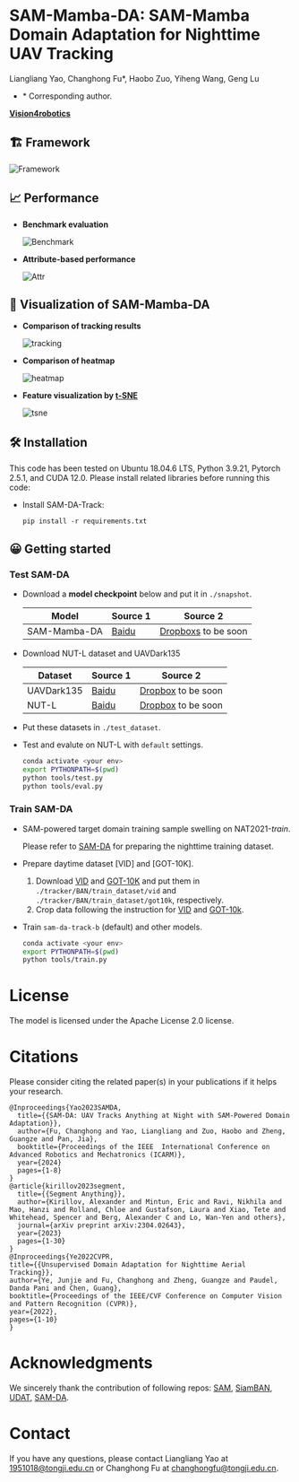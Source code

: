 # SAM-Mamba-DA: SAM-Mamba Domain Adaptation for Nighttime UAV Tracking


Liangliang Yao, Changhong Fu*, Haobo Zuo,  Yiheng Wang, Geng Lu

* \* Corresponding author. 

**[Vision4robotics](https://vision4robotics.github.io/)**


## 🏗️ Framework
![Framework](./figures/framework.png)

## :chart_with_upwards_trend: Performance
* **Benchmark evaluation**

  ![Benchmark](./figures/benchmark-eval.png)

* **Attribute-based performance**

  ![Attr](./figures/Attr-perf.png)

## 👀 Visualization of SAM-Mamba-DA
* **Comparison of tracking results**

  ![tracking](./figures/Visual-res.png)

* **Comparison of heatmap**

  ![heatmap](./figures/Visual-heat.png)

* **Feature visualization by [t-SNE](https://opentsne.readthedocs.io/en/latest/index.html)**

  ![tsne](./figures/Visual-domain.png)

## 🛠️ Installation

This code has been tested on Ubuntu 18.04.6 LTS, Python 3.9.21, Pytorch 2.5.1, and CUDA 12.0. Please install related libraries before running this code:

* Install SAM-DA-Track:

    ```
    pip install -r requirements.txt
    ```

## 😀 Getting started
### Test SAM-DA
* Download a **model checkpoint** below and put it in `./snapshot`.

  | Model | Source 1 | Source 2 | 
  | ----  |  ----  | ----  | 
  |  SAM-Mamba-DA |  [Baidu](https://pan.baidu.com/s/1t4U5Jvh8uZxzaIvH17bCuw?pwd=wq7v)  | [Dropboxs]() to be soon  |
  
* Download NUT-L dataset and UAVDark135

  | Dataset | Source 1 | Source 2 | 
  | ----  |  ----  | ----  | 
  |  UAVDark135 |  [Baidu](https://pan.baidu.com/s/16JfGA5xvwT4bNtUidsgMmQ?pwd=5s58)  | [Dropbox]()  to be soon |
  |  NUT-L |  [Baidu](https://pan.baidu.com/s/1KWYp5UHflFuaPiWLFZvaKw?pwd=t4tr)  | [Dropbox]()  to be soon |


* Put these datasets in `./test_dataset`.
* Test and evalute on NUT-L with `default` settings. 

    ```bash
    conda activate <your env>
    export PYTHONPATH=$(pwd)
    python tools/test.py 
    python tools/eval.py
    ```


### Train SAM-DA
* SAM-powered target domain training sample swelling on NAT2021-*train*.

  Please refer to [SAM-DA](https://github.com/vision4robotics/SAM-DA) for preparing the nighttime training dataset.

* Prepare daytime dataset [VID] and [GOT-10K].
  1. Download [VID](https://image-net.org/challenges/LSVRC/2017/) and [GOT-10K](http://got-10k.aitestunion.com/downloads) and put them in `./tracker/BAN/train_dataset/vid` and `./tracker/BAN/train_dataset/got10k`, respectively.
  2. Crop data following the instruction for [VID](./train_dataset/vid/readme.md) and [GOT-10k](./train_dataset/got10k/readme.md).

* Train `sam-da-track-b` (default) and other models. 
  ```bash
  conda activate <your env>
  export PYTHONPATH=$(pwd)
  python tools/train.py 
  ```



# License
The model is licensed under the Apache License 2.0 license.

# Citations
Please consider citing the related paper(s) in your publications if it helps your research.
```
@Inproceedings{Yao2023SAMDA,
  title={{SAM-DA: UAV Tracks Anything at Night with SAM-Powered Domain Adaptation}},
  author={Fu, Changhong and Yao, Liangliang and Zuo, Haobo and Zheng, Guangze and Pan, Jia},
  booktitle={Proceedings of the IEEE  International Conference on Advanced Robotics and Mechatronics (ICARM)},
  year={2024}
  pages={1-8}
}
@article{kirillov2023segment,
  title={{Segment Anything}},
  author={Kirillov, Alexander and Mintun, Eric and Ravi, Nikhila and Mao, Hanzi and Rolland, Chloe and Gustafson, Laura and Xiao, Tete and Whitehead, Spencer and Berg, Alexander C and Lo, Wan-Yen and others},
  journal={arXiv preprint arXiv:2304.02643},
  year={2023}
  pages={1-30}
}
@Inproceedings{Ye2022CVPR,
title={{Unsupervised Domain Adaptation for Nighttime Aerial Tracking}},
author={Ye, Junjie and Fu, Changhong and Zheng, Guangze and Paudel, Danda Pani and Chen, Guang},
booktitle={Proceedings of the IEEE/CVF Conference on Computer Vision and Pattern Recognition (CVPR)},
year={2022},
pages={1-10}
}
```
# Acknowledgments
We sincerely thank the contribution of following repos: [SAM](https://github.com/facebookresearch/segment-anything), [SiamBAN](https://github.com/hqucv/siamban), [UDAT](https://github.com/vision4robotics/UDAT), [SAM-DA](https://github.com/vision4robotics/SAM-DA).

# Contact
If you have any questions, please contact Liangliang Yao at [1951018@tongji.edu.cn](mailto:1951018@tongji.edu.cn) or Changhong Fu at [changhongfu@tongji.edu.cn](mailto:changhongfu@tongji.edu.cn).
